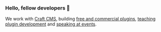 ### Hello, fellow developers 👋

We work with [Craft CMS](https://craftcms.com/), building [free and commercial plugins](https://putyourlightson.com/plugins), [teaching plugin development](https://putyourlightson.com/what-we-do#training) and [speaking at events](https://craftcms.com/events/dot-all-2023/sessions/reactive-front-ends-with-sprig).
